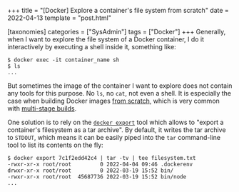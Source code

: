 +++
title = "[Docker] Explore a container's file system from scratch"
date = 2022-04-13
template = "post.html"

[taxonomies]
categories = ["SysAdmin"]
tags = ["Docker"]
+++
Generally, when I want to explore the file system of a Docker container, I do it
interactively by executing a shell inside it, something like:

```
$ docker exec -it container_name sh
$ ls
...
```

But sometimes the image of the container I want to explore does not contain any
tools for this purpose. No `ls`, no `cat`, not even a shell.  It is especially
the case when building Docker images [from scratch][docker-from-scratch], which
is very common with [multi-stage builds][docker-multi-stage-builds].

One solution is to rely on the [`docker export`][docker-export] tool which
allows to "export a container's filesystem as a tar archive". By default, it
writes the tar archive to `STDOUT`, which means it can be easily piped into the
`tar` command-line tool to list its contents on the fly:

```
$ docker export 7c1f2edd42c4 | tar -tv | tee filesystem.txt
-rwxr-xr-x root/root         0 2022-04-04 09:46 .dockerenv
drwxr-xr-x root/root         0 2022-03-19 15:52 bin/
-rwxr-xr-x root/root  45687736 2022-03-19 15:52 bin/node
...
```

 [docker-export]: https://docs.docker.com/engine/reference/commandline/export/
 [docker-from-scratch]: https://hub.docker.com/_/scratch/
 [docker-multi-stage-builds]: https://docs.docker.com/develop/develop-images/multistage-build/
